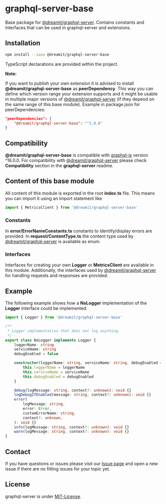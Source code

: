 # graphql-server-base

Base package for [@dreamit/graphql-server][1]. Contains constants and interfaces that can be used in graphql-server and extensions.

## Installation

```sh
npm install --save @dreamit/graphql-server-base
```

TypeScript declarations are provided within the project.

**Note:**

If you want to publish your own extension it is advised to install **@dreamit/graphql-server-base** as **peerDependency**. This way you can define which version range your extension supports and it might be usable in multiple major versions of [@dreamit/graphql-server][1] (if they depend on the same range of this base module).
Example in package.json for peerDependencies:

```json
"peerDependencies": {
    "@dreamit/graphql-server-base": "^1.0.0"
}
```

## Compatibility

**@dreamit/graphql-server-base** is compatible with [graphql-js][2] version ^16.0.0. For compatibility with [@dreamit/graphql-server][1] please check **Compatibility** section in the **graphql-server** readme.

## Content of this base module

All content of this module is exported in the root **index.ts** file. This means you can import it using an import statement like

```typescript
import { MetricsClient } from '@dreamit/graphql-server-base'
```

### Constants

In **error/ErrorNameConstants.ts** constants to identify/display errors are provided. In **request/ContentType.ts** the content type used by [@dreamit/graphql-server][1] is available as enum.

### Interfaces

Interfaces for creating your own **Logger** or **MetricsClient** are available in this module. Additionally, the interfaces used by [@dreamit/graphql-server][1] for handling requests and responses are provided.

## Example

The following example shows how a **NoLogger** implementation of the **Logger** interface could be implemented.

```typescript
import { Logger } from '@dreamit/graphql-server-base'

/**
 * Logger implementation that does not log anything.
 */
export class NoLogger implements Logger {
    loggerName: string
    serviceName: string
    debugEnabled = false

    constructor(loggerName: string, serviceName: string, debugEnabled = false) {
        this.loggerName = loggerName
        this.serviceName = serviceName
        this.debugEnabled = debugEnabled
    }

    debug(logMessage: string, context?: unknown): void {}
    logDebugIfEnabled(message: string, context?: unknown): void {}
    error(
        logMessage: string,
        error: Error,
        customErrorName: string,
        context?: unknown,
    ): void {}
    info(logMessage: string, context?: unknown): void {}
    warn(logMessage: string, context?: unknown): void {}
}
```

## Contact

If you have questions or issues please visit our [Issue page](https://github.com/dreamit/graphql-server-base/issues)
and open a new issue if there are no fitting issues for your topic yet.

## License

graphql-server is under [MIT-License](./LICENSE).

[1]: https://github.com/dreamit-de/graphql-server
[2]: https://github.com/graphql/graphql-js
